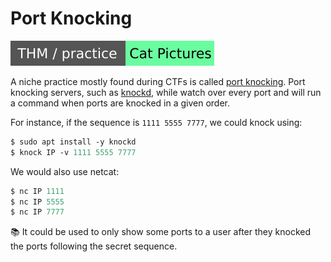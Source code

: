 # Port Knocking

[![catpictures](../../../../_badges/thm-p/catpictures.svg)](https://tryhackme.com/r/room/catpictures)

<div class="row row-cols-lg-2"><div>

A niche practice mostly found during CTFs is called [port knocking](). Port knocking servers, such as [knockd](https://linux.die.net/man/1/knockd), while watch over every port and will run a command when ports are knocked in a given order.

For instance, if the sequence is `1111 5555 7777`, we could knock using:

```ps
$ sudo apt install -y knockd
$ knock IP -v 1111 5555 7777
```
</div><div>

We would also use netcat:

```ps
$ nc IP 1111
$ nc IP 5555
$ nc IP 7777
```

📚 It could be used to only show some ports to a user after they knocked the ports following the secret sequence.
</div></div>